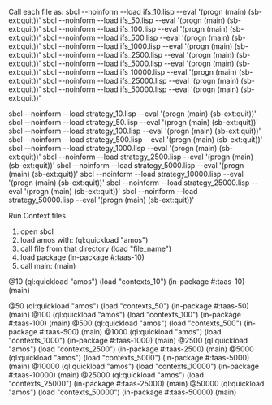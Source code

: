 
Call each file as:
sbcl --noinform --load ifs_10.lisp --eval '(progn (main) (sb-ext:quit))'
sbcl --noinform --load ifs_50.lisp --eval '(progn (main) (sb-ext:quit))'
sbcl --noinform --load ifs_100.lisp --eval '(progn (main) (sb-ext:quit))'
sbcl --noinform --load ifs_500.lisp --eval '(progn (main) (sb-ext:quit))'
sbcl --noinform --load ifs_1000.lisp --eval '(progn (main) (sb-ext:quit))'
sbcl --noinform --load ifs_2500.lisp --eval '(progn (main) (sb-ext:quit))'
sbcl --noinform --load ifs_5000.lisp --eval '(progn (main) (sb-ext:quit))'
sbcl --noinform --load ifs_10000.lisp --eval '(progn (main) (sb-ext:quit))'
sbcl --noinform --load ifs_25000.lisp --eval '(progn (main) (sb-ext:quit))'
sbcl --noinform --load ifs_50000.lisp --eval '(progn (main) (sb-ext:quit))'

sbcl --noinform --load strategy_10.lisp --eval '(progn (main) (sb-ext:quit))'
sbcl --noinform --load strategy_50.lisp --eval '(progn (main) (sb-ext:quit))'
sbcl --noinform --load strategy_100.lisp --eval '(progn (main) (sb-ext:quit))'
sbcl --noinform --load strategy_500.lisp --eval '(progn (main) (sb-ext:quit))'
sbcl --noinform --load strategy_1000.lisp --eval '(progn (main) (sb-ext:quit))'
sbcl --noinform --load strategy_2500.lisp --eval '(progn (main) (sb-ext:quit))'
sbcl --noinform --load strategy_5000.lisp --eval '(progn (main) (sb-ext:quit))'
sbcl --noinform --load strategy_10000.lisp --eval '(progn (main) (sb-ext:quit))'
sbcl --noinform --load strategy_25000.lisp --eval '(progn (main) (sb-ext:quit))'
sbcl --noinform --load strategy_50000.lisp --eval '(progn (main) (sb-ext:quit))'


Run Context files
1. open sbcl
2. load amos with: (ql:quickload "amos")
3. call file from that directory (load "file_name")
4. load package (in-package #:taas-10)
5. call main: (main)

@10
(ql:quickload "amos")
(load "contexts_10")
(in-package #:taas-10)
(main)

@50
(ql:quickload "amos")
(load "contexts_50")
(in-package #:taas-50)
(main)
@100
(ql:quickload "amos")
(load "contexts_100")
(in-package #:taas-100)
(main)
@500
(ql:quickload "amos")
(load "contexts_500")
(in-package #:taas-500)
(main)
@1000
(ql:quickload "amos")
(load "contexts_1000")
(in-package #:taas-1000)
(main)
@2500
(ql:quickload "amos")
(load "contexts_2500")
(in-package #:taas-2500)
(main)
@5000
(ql:quickload "amos")
(load "contexts_5000")
(in-package #:taas-5000)
(main)
@10000
(ql:quickload "amos")
(load "contexts_10000")
(in-package #:taas-10000)
(main)
@25000
(ql:quickload "amos")
(load "contexts_25000")
(in-package #:taas-25000)
(main)
@50000
(ql:quickload "amos")
(load "contexts_50000")
(in-package #:taas-50000)
(main)


